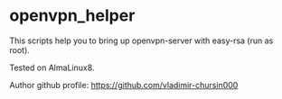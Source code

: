 # openvpn_helper
This scripts help you to bring up openvpn-server with easy-rsa (run as root).

Tested on AlmaLinux8.

Author github profile: https://github.com/vladimir-chursin000

